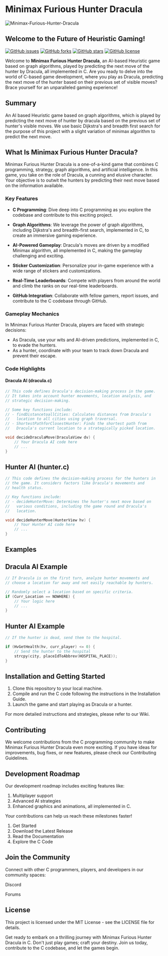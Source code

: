 # Minimax Furious Hunter Dracula

![Minimax-Furious-Hunter-Dracula](repository-banner.png)

## Welcome to the Future of Heuristic Gaming!

[![GitHub issues](https://img.shields.io/github/issues/your-username/Minimax-Furious-Hunter-Dracula)](https://github.com/your-username/Minimax-Furious-Hunter-Dracula/issues)
[![GitHub forks](https://img.shields.io/github/forks/your-username/Minimax-Furious-Hunter-Dracula)](https://github.com/your-username/Minimax-Furious-Hunter-Dracula/network)
[![GitHub stars](https://img.shields.io/github/stars/your-username/Minimax-Furious-Hunter-Dracula)](https://github.com/your-username/Minimax-Furious-Hunter-Dracula/stargazers)
[![GitHub license](https://img.shields.io/github/license/your-username/Minimax-Furious-Hunter-Dracula)](https://github.com/your-username/Minimax-Furious-Hunter-Dracula/blob/main/LICENSE)

Welcome to **Minimax Furious Hunter Dracula**, an AI-based Heuristic game based on graph algorithms, played by predicting the next move of the hunter by Dracula, all implemented in C. Are you ready to delve into the world of C-based game development, where you play as Dracula, predicting the next move of the hunter based on their previous set of visible moves? Brace yourself for an unparalleled gaming experience!

## Summary 

An AI based Heuristic game based on graph algorithms, which is played by predicting the next move of hunter by dracula based on the previous set of hunter's visible moves. We use basic Dijkstra's and breadth first search for the purpose of this project with a slight variation of minimax algorithm to predict the next move.

## What Is Minimax Furious Hunter Dracula?

Minimax Furious Hunter Dracula is a one-of-a-kind game that combines C programming, strategy, graph algorithms, and artificial intelligence. In this game, you take on the role of Dracula, a cunning and elusive character. Your objective is to outwit the hunters by predicting their next move based on the information available.

### Key Features

- **C Programming**: Dive deep into C programming as you explore the codebase and contribute to this exciting project.

- **Graph Algorithms**: We leverage the power of graph algorithms, including Dijkstra's and breadth-first search, implemented in C, to create an immersive gaming experience.

- **AI-Powered Gameplay**: Dracula's moves are driven by a modified Minimax algorithm, all implemented in C, making the gameplay challenging and exciting.

- **Sticker Customization**: Personalize your in-game experience with a wide range of stickers and customizations.

- **Real-Time Leaderboards**: Compete with players from around the world and climb the ranks on our real-time leaderboards.

- **GitHub Integration**: Collaborate with fellow gamers, report issues, and contribute to the C codebase through GitHub.

### Gameplay Mechanics

In Minimax Furious Hunter Dracula, players are faced with strategic decisions:

- As Dracula, use your wits and AI-driven predictions, implemented in C, to evade the hunters.
- As a hunter, coordinate with your team to track down Dracula and prevent their escape.

### Code Highlights

#### Dracula AI (dracula.c)

```c
// This code defines Dracula's decision-making process in the game.
// It takes into account hunter movements, location analysis, and
// strategic decision-making.

// Some key functions include:
// - findDistancetoallCities: Calculates distances from Dracula's
//   location to all cities using graph traversal.
// - ShortestPathforClosestHunter: Finds the shortest path from
//   Dracula's current location to a strategically picked location.

void decideDraculaMove(DraculaView dv) {
    // Your Dracula AI code here
    // ...
}
```

## Hunter AI (hunter.c)

```c
// This code defines the decision-making process for the hunters in
// the game. It considers factors like Dracula's movements and
// health status.

// Key functions include:
// - decideHunterMove: Determines the hunter's next move based on
//   various conditions, including the game round and Dracula's
//   location.

void decideHunterMove(HunterView hv) {
    // Your Hunter AI code here
    // ...
}
```

## Examples

## Dracula AI Example

```c
// If Dracula is on the first turn, analyze hunter movements and
// choose a location far away and not easily reachable by hunters.

// Randomly select a location based on specific criteria.
if (Curr_Location == NOWHERE) {
    // Your logic here
    // ...
}
```

## Hunter AI Example

```c
// If the hunter is dead, send them to the hospital.

if (HvGetHealth(hv, curr_player) <= 0) {
    // Send the hunter to the hospital
    strcpy(city, placeIdToAbbrev(HOSPITAL_PLACE));
}
```

## Installation and Getting Started

1. Clone this repository to your local machine.
2. Compile and run the C code following the instructions in the Installation Guide.
3. Launch the game and start playing as Dracula or a hunter.

For more detailed instructions and strategies, please refer to our Wiki.

## Contributing

We welcome contributions from the C programming community to make Minimax Furious Hunter Dracula even more exciting. If you have ideas for improvements, bug fixes, or new features, please check our Contributing Guidelines.

## Development Roadmap

Our development roadmap includes exciting features like:

1. Multiplayer support
2. Advanced AI strategies
3. Enhanced graphics and animations, all implemented in C.

Your contributions can help us reach these milestones faster!

1. Get Started
2. Download the Latest Release
3. Read the Documentation
4. Explore the C Code

## Join the Community

Connect with other C programmers, players, and developers in our community spaces:

Discord

Forums

## License

This project is licensed under the MIT License - see the LICENSE file for details.

Get ready to embark on a thrilling journey with Minimax Furious Hunter Dracula in C. Don't just play games; craft your destiny. Join us today, contribute to the C codebase, and let the games begin.
